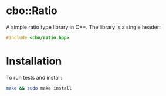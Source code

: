 # cbo::Ratio

A simple ratio type library in C++. The library is a single header:

```c++
#include <cbo/ratio.hpp>
```

# Installation

To run tests and install:

```bash
make && sudo make install
```
